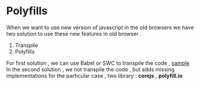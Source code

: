 # Polyfills
When we want to use new version of javascript in the old browsers we have two solution to use these new features in old browser . 
1. Transpile
2. Polyfills

For first solution , we can use Babel or SWC to transpile the code , [sample](https://github.com/tmohammad78/learning/tree/main/frontend/babel)
In the second solution , we not transpile the code , but adds missing implementations for the particular case  , two library : **corejs** , **polyfill.io**